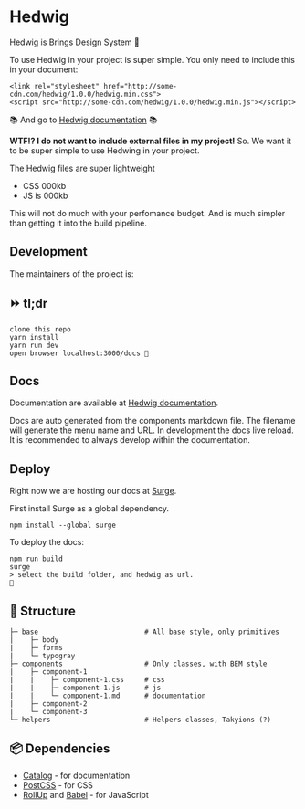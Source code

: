 # Hedwig

Hedwig is Brings Design System :tada:

To use Hedwig in your project is super simple.
You only need to include this in your document:
```
<link rel="stylesheet" href="http://some-cdn.com/hedwig/1.0.0/hedwig.min.css">
<script src="http://some-cdn.com/hedwig/1.0.0/hedwig.min.js"></script>
```

📚 And go to [Hedwig documentation](http://hedwig.surge.sh/#/) 📚

**WTF!? I do not want to include external files in my project!**
So. We want it to be super simple to use Hedwing in your project.

The Hedwig files are super lightweight
* CSS 000kb
* JS is 000kb

This will not do much with your perfomance budget. And is much simpler than getting it into the build pipeline.

## Development

The maintainers of the project is:

## ⏩ tl;dr

```
clone this repo
yarn install
yarn run dev
open browser localhost:3000/docs 🚀
```

## Docs

Documentation are available at [Hedwig documentation](http://hedwig.surge.sh/#/).

Docs are auto generated from the components markdown file. The filename will generate the menu name and URL. In development the docs live reload. It is recommended to always develop within the documentation.

## Deploy

Right now we are hosting our docs at [Surge](https://surge.sh/).

First install Surge as a global dependency.
```
npm install --global surge
```

To deploy the docs:
```
npm run build
surge
> select the build folder, and hedwig as url.
🚀
```

## 📂 Structure

```
├─ base                          # All base style, only primitives
|    ├─ body          
|    ├─ forms         
|    └─ typogray
├─ components                    # Only classes, with BEM style
|    ├─ component-1          
|    |    ├─ component-1.css     # css
|    |    ├─ component-1.js      # js
|    |    └─ component-1.md      # documentation
|    ├─ component-2          
|    └─ component-3          
└─ helpers                       # Helpers classes, Takyions (?)
```

## 📦 Dependencies

* [Catalog](https://github.com/interactivethings/catalog) - for documentation
* [PostCSS](https://github.com/postcss/postcss) - for CSS
* [RollUp](https://rollupjs.org/) and [Babel](https://babeljs.io/) - for JavaScript
